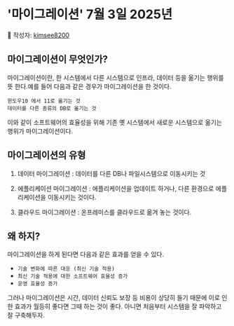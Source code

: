 # '마이그레이션' 7월 3일 2025년

📖 작성자: [kimsee8200](https://github.com/kimsee8200)

## 마이그레이션이 무엇인가?

마이그레이션이란, 한 시스템에서 다른 시스템으로 인프라, 데이터 등을 옮기는 행위를 뜻 한다.예를 들어 다음과 같은 경우가 마이그레이션을 한 것이다.

```
윈도우10 에서 11로 옮기는 것
데이터를 다른 종류의 DB로 옮기는 것
```

이와 같이 소프트웨어의 효율성을 위해 기존 옛 시스템에서 새로운 시스템으로 옮기는 행위가 마이그레이션이다.

## 마이그레이션의 유형

1. 데이터 마이그레이션 : 데이터를 다른 DB나 파일시스템으로 이동시키는 것

2. 에플리케이션 마이그레이션 : 에플리케이션을 업데이트 하거나, 다른 환경으로 에플리케이션을 이동시키는 것이다.

3. 클라우드 마이그레이션 : 온프레미스를 클라우드로 옮겨 놓는 것이다.

## 왜 하지?

마이그레이션을 하게 된다면 다음과 같은 효과를 얻을 수 있다.

- `기술 변화에 따른 대응 (최신 기술 적용)`
- `최신 기술 적용에 대한 소프트웨어 효율성 증가`
- `운영 효율성 증가`

그러나 마이그레이션은 시간, 데이터 신뢰도 보장 등 비용이 상당히 들기 때문에 이로 인한 효과가 월등히 좋다면 그때 하는 것이 좋다. 아니면 처음부터 시스템을 잘 파악하고 잘 구축해두자.
